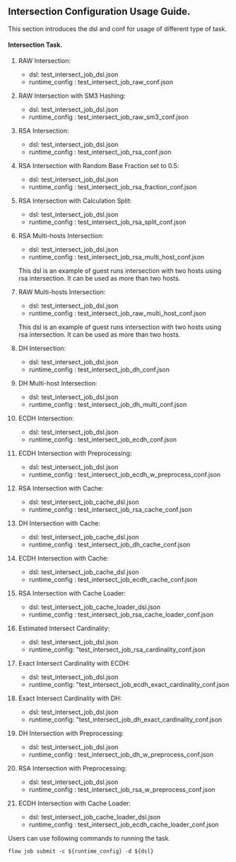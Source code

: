## Intersection Configuration Usage Guide.

This section introduces the dsl and conf for usage of different type of task.

#### Intersection Task.

1. RAW Intersection:  
    - dsl: test_intersect_job_dsl.json  
    - runtime_config : test_intersect_job_raw_conf.json

2. RAW Intersection with SM3 Hashing:  
    - dsl: test_intersect_job_dsl.json  
    - runtime_config : test_intersect_job_raw_sm3_conf.json

3. RSA Intersection:  
    - dsl: test_intersect_job_dsl.json  
    - runtime_config : test_intersect_job_rsa_conf.json

4. RSA Intersection with Random Base Fraction set to 0.5:
    - dsl: test_intersect_job_dsl.json  
    - runtime_config : test_intersect_job_rsa_fraction_conf.json

5. RSA Intersection with Calculation Split:
    - dsl: test_intersect_job_dsl.json  
    - runtime_config : test_intersect_job_rsa_split_conf.json

6. RSA Multi-hosts Intersection:  
    - dsl: test_intersect_job_dsl.json  
    - runtime_config : test_intersect_job_rsa_multi_host_conf.json  
    
    This dsl is an example of guest runs intersection with two hosts using rsa intersection. It can be used as more than two hosts.
    
7. RAW Multi-hosts Intersection:  
    - dsl: test_intersect_job_dsl.json  
    - runtime_config : test_intersect_job_raw_multi_host_conf.json  
    
    This dsl is an example of guest runs intersection with two hosts using rsa intersection. It can be used as more than two hosts.

8. DH Intersection:  
    - dsl: test_intersect_job_dsl.json  
    - runtime_config : test_intersect_job_dh_conf.json
  
9. DH Multi-host Intersection:  
    - dsl: test_intersect_job_dsl.json  
    - runtime_config : test_intersect_job_dh_multi_conf.json
    
10. ECDH Intersection:  
    - dsl: test_intersect_job_dsl.json  
    - runtime_config : test_intersect_job_ecdh_conf.json

11. ECDH Intersection with Preprocessing:  
    - dsl: test_intersect_job_dsl.json  
    - runtime_config : test_intersect_job_ecdh_w_preprocess_conf.json
  
12. RSA Intersection with Cache:  
    - dsl: test_intersect_job_cache_dsl.json  
    - runtime_config : test_intersect_job_rsa_cache_conf.json
    
13. DH Intersection with Cache:  
    - dsl: test_intersect_job_cache_dsl.json  
    - runtime_config : test_intersect_job_dh_cache_conf.json
   
14. ECDH Intersection with Cache:  
    - dsl: test_intersect_job_cache_dsl.json  
    - runtime_config : test_intersect_job_ecdh_cache_conf.json
  
15. RSA Intersection with Cache Loader:  
    - dsl: test_intersect_job_cache_loader_dsl.json  
    - runtime_config : test_intersect_job_rsa_cache_loader_conf.json
 
16. Estimated Intersect Cardinality:
    - dsl: test_intersect_job_dsl.json
    - runtime_config: "test_intersect_job_rsa_cardinality_conf.json
 
17. Exact Intersect Cardinality with ECDH:
    - dsl: test_intersect_job_dsl.json
    - runtime_config: "test_intersect_job_ecdh_exact_cardinality_conf.json

18. Exact Intersect Cardinality with DH:
    - dsl: test_intersect_job_dsl.json
    - runtime_config: "test_intersect_job_dh_exact_cardinality_conf.json

19. DH Intersection with Preprocessing:  
    - dsl: test_intersect_job_dsl.json  
    - runtime_config : test_intersect_job_dh_w_preprocess_conf.json

20. RSA Intersection with Preprocessing:  
    - dsl: test_intersect_job_dsl.json  
    - runtime_config : test_intersect_job_rsa_w_preprocess_conf.json

21. ECDH Intersection with Cache Loader:  
    - dsl: test_intersect_job_cache_loader_dsl.json  
    - runtime_config : test_intersect_job_ecdh_cache_loader_conf.json
 
Users can use following commands to running the task.

    flow job submit -c ${runtime_config} -d ${dsl}
